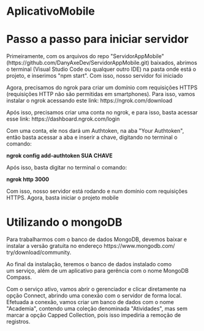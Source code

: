 # AplicativoMobile

<h1>Passo a passo para iniciar servidor</h1>
<p>Primeiramente, com os arquivos do repo "ServidorAppMobile" (https://github.com/DanyAxeDev/ServidorAppMobile.git) baixados, abrimos o terminal (Visual Studio Code ou qualquer outro IDE) na pasta onde está o projeto, e inserimos "npm start". Com isso, nosso servidor foi iniciado</p>
<p>Agora, precisamos do ngrok para criar um domínio com requisições HTTPS (requisições HTTP não são permitidas em smartphones). Para isso, vamos instalar o ngrok acessando este link: https://ngrok.com/download</p>
<p>Após isso, precisamos criar uma conta no ngrok, e para isso, basta acessar esse link: https://dashboard.ngrok.com/login</p>
<p>Com uma conta, ele nos dará um Authtoken, na aba "Your Authtoken", então basta acessar a aba e inserir a chave, digitando no terminal o comando: </p>
<p><b>ngrok config add-authtoken SUA CHAVE</b></p>
<p>Após isso, basta digitar no terminal o comando:</p>
<p><b>ngrok http 3000</b></p>
<p>Com isso, nosso servidor está rodando e num domínio com requisições HTTPS. Agora, basta iniciar o projeto mobile</p>

<h1>Utilizando o mongoDB</h1>
<p>Para trabalharmos com o banco de dados MongoDB, devemos baixar e instalar a versão gratuita no endereço https://www.mongodb.com/ try/download/community.</p>
<p>Ao final da instalação, teremos o banco de dados instalado como um serviço, além de um aplicativo para gerência com o nome MongoDB Compass.</p>
<p>Com o serviço ativo, vamos abrir o gerenciador e clicar diretamente na opção Connect, abrindo uma conexão com o servidor de forma local. Efetuada a conexão, vamos criar um banco de dados com o nome "Academia", contendo uma coleção denominada "Atividades", mas sem marcar a opção Capped Collection, pois isso impediria a remoção de registros.</p>
